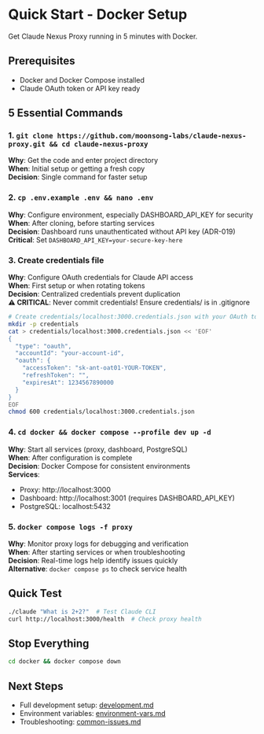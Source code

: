# Quick Start - Docker Setup

Get Claude Nexus Proxy running in 5 minutes with Docker.

## Prerequisites

- Docker and Docker Compose installed
- Claude OAuth token or API key ready

## 5 Essential Commands

### 1. `git clone https://github.com/moonsong-labs/claude-nexus-proxy.git && cd claude-nexus-proxy`

**Why**: Get the code and enter project directory  
**When**: Initial setup or getting a fresh copy  
**Decision**: Single command for faster setup

### 2. `cp .env.example .env && nano .env`

**Why**: Configure environment, especially DASHBOARD_API_KEY for security  
**When**: After cloning, before starting services  
**Decision**: Dashboard runs unauthenticated without API key (ADR-019)  
**Critical**: Set `DASHBOARD_API_KEY=your-secure-key-here`

### 3. Create credentials file

**Why**: Configure OAuth credentials for Claude API access  
**When**: First setup or when rotating tokens  
**Decision**: Centralized credentials prevent duplication  
**⚠️ CRITICAL**: Never commit credentials! Ensure credentials/ is in .gitignore

```bash
# Create credentials/localhost:3000.credentials.json with your OAuth token
mkdir -p credentials
cat > credentials/localhost:3000.credentials.json << 'EOF'
{
  "type": "oauth",
  "accountId": "your-account-id",
  "oauth": {
    "accessToken": "sk-ant-oat01-YOUR-TOKEN",
    "refreshToken": "",
    "expiresAt": 1234567890000
  }
}
EOF
chmod 600 credentials/localhost:3000.credentials.json
```

### 4. `cd docker && docker compose --profile dev up -d`

**Why**: Start all services (proxy, dashboard, PostgreSQL)  
**When**: After configuration is complete  
**Decision**: Docker Compose for consistent environments  
**Services**:

- Proxy: http://localhost:3000
- Dashboard: http://localhost:3001 (requires DASHBOARD_API_KEY)
- PostgreSQL: localhost:5432

### 5. `docker compose logs -f proxy`

**Why**: Monitor proxy logs for debugging and verification  
**When**: After starting services or when troubleshooting  
**Decision**: Real-time logs help identify issues quickly  
**Alternative**: `docker compose ps` to check service health

## Quick Test

```bash
./claude "What is 2+2?"  # Test Claude CLI
curl http://localhost:3000/health  # Check proxy health
```

## Stop Everything

```bash
cd docker && docker compose down
```

## Next Steps

- Full development setup: [development.md](../01-Getting-Started/development.md)
- Environment variables: [environment-vars.md](../06-Reference/environment-vars.md)
- Troubleshooting: [common-issues.md](../05-Troubleshooting/common-issues.md)
